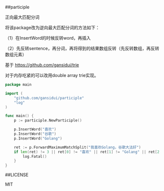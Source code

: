 ##participle

正向最大匹配分词

将该package改为逆向最大匹配分词的方法如下：

（1）在InsertWord的时候反转word，再插入

（2）先反转sentence，再分词，再将得到的结果数组反转（先反转数组，再反转数组元素）


基于 https://github.com/gansidui/trie

对于内存吃紧的可以改用double array trie实现。

~~~go
package main

import (
	"github.com/gansidui/participle"
	"log"
)

func main() {
	p := participle.NewParticiple()

	p.InsertWord("喜欢")
	p.InsertWord("谷歌")
	p.InsertWord("Golang")

	ret := p.ForwardMaximumMatchSplit("我喜欢Golang，谷歌大法好")
	if len(ret) != 3 || ret[0] != "喜欢" || ret[1] != "Golang" || ret[2] != "谷歌" {
		log.Fatal()
	}
}

~~~


##LICENSE

MIT